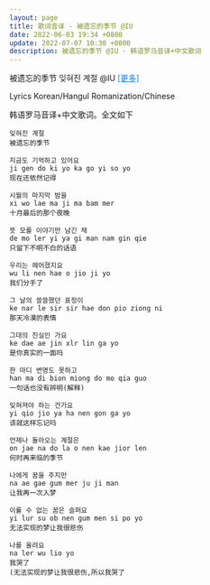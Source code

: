```yaml
---
layout: page
title: 歌词音译 - 被遗忘的季节 @IU
date: 2022-06-03 19:34 +0800
update: 2022-07-07 10:30 +0800
description: 被遗忘的季节 @IU - 韩语罗马音译+中文歌词
---
```


被遗忘的季节 잊혀진 계절 @IU <a target="_blank" href="/special/song/" style="color: #0c82ff;">[更多]</a>

Lyrics Korean/Hangul Romanization/Chinese

韩语罗马音译+中文歌词。全文如下

```
잊혀진 계절
被遗忘的季节

지금도 기억하고 있어요
ji gen do ki yo ka go yi so yo
现在还依然记得

시월의 마지막 밤을
xi wo lae ma ji ma bam mer
十月最后的那个夜晚

뜻 모를 이야기만 남긴 채
de mo ler yi ya gi man nam gin qie
只留下不明不白的话语

우리는 헤어졌지요
wu li nen hae o jio ji yo
我们分手了

그 날의 쓸쓸했던 표정이
ke nar le sir sir hae don pio ziong ni
那天冷漠的表情

그대의 진실인 가요
ke dae ae jin xlr lin ga yo
是你真实的一面吗

한 마디 변명도 못하고
han ma di bion miong do mo qia guo
一句话也没有辨明(解释)

잊혀져야 하는 건가요
yi qio jio ya ha nen gon ga yo
该就这样忘记吗

언제나 돌아오는 계절은
on jae na do la o nen kae jior len
何时再来临的季节

나에게 꿈을 주지만
na ae gae gum mer ju ji man
让我再一次入梦

이룰 수 없는 꿈은 슬퍼요
yi lur su ob nen gum men si po yo
无法实现的梦让我很悲伤

나를 울려요
na ler wu lio yo
我哭了
(无法实现的梦让我很悲伤,所以我哭了
```